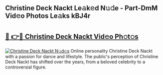 ## Christine Deck Nackt Le𝚊k𝚎d N𝚞𝚍e - Part-DmM Vid𝚎o Photos Le𝚊ks kBJ4r

# <h2><a href="http://fb63lo.evod.top/?m=Christine+Deck+Nackt">🔗 👉🔴 Christine Deck Nackt Vid𝚎o Ph𝚘t𝚘s</a></h2>

[![Christine Deck Nackt N𝚞d𝚎s](https://i.imgur.com/8V9OHl7.gif)](http://fb63lo.evod.top/?m=Christine+Deck+Nackt)
Online personality Christine Deck Nackt with a passion for dance and lifestyle. The public's perception of Christine Deck Nackt has shifted over the years, from a beloved celebrity to a controversial figure. 
